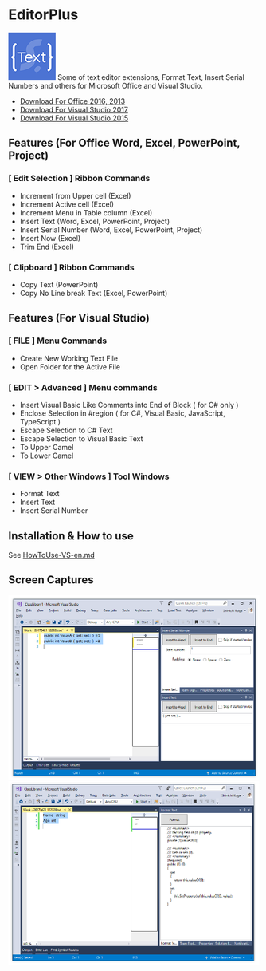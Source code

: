 # EditorPlus
![EditorPlus](ResourceSources/EditorPlus-95.png)
Some of text editor extensions, Format Text, Insert Serial Numbers and others for Microsoft Office and Visual Studio.

- [Download For Office 2016, 2013](https://github.com/surviveplus/EditorPlus/releases)
- [Download For Visual Studio 2017](https://marketplace.visualstudio.com/items?itemName=SHIN-ICHIKOGA.EditorPlusforVisualStudio2017)
- [Download For Visual Studio 2015](https://marketplace.visualstudio.com/items?itemName=SHIN-ICHIKOGA.EditorPlus)

## Features (For Office Word, Excel, PowerPoint, Project)
### [ Edit Selection ] Ribbon Commands
- Increment from Upper cell (Excel)
- Increment Active cell (Excel)
- Increment Menu in Table  column (Excel)
- Insert Text (Word, Excel, PowerPoint, Project)
- Insert Serial Number (Word, Excel, PowerPoint, Project)
- Insert Now (Excel)
- Trim End (Excel)
### [ Clipboard ] Ribbon Commands
- Copy Text (PowerPoint)
- Copy No Line break Text  (Excel, PowerPoint)

## Features (For Visual Studio)
### [ FILE ] Menu Commands
- Create New Working Text File 
- Open Folder for the Active File 
### [ EDIT > Advanced ] Menu commands
- Insert Visual Basic Like Comments into End of Block ( for C# only ) 
- Enclose Selection in #region ( for C#, Visual Basic, JavaScript, TypeScript )
- Escape Selection to C# Text
- Escape Selection to Visual Basic Text 
- To Upper Camel
- To Lower Camel
### [ VIEW > Other Windows ] Tool Windows
- Format Text 
- Insert Text 
- Insert Serial Number 

## Installation & How to use
See [HowToUse-VS-en.md](HowToUse/HowToUse-VS-en.md)

## Screen Captures
![Insert Serial Number and Insert Text](HowToUse/images-VS-en/image7-4-mix.png)
![Format Text](HowToUse/images-VS-en/image5-2-InsertFormat.png)
